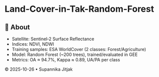 # Land-Cover-in-Tak-Random-Forest
## 🧠 About
- Satellite: Sentinel‑2 Surface Reflectance
- Indices: NDVI, NDWI
- Training samples: ESA WorldCover (2 classes: Forest/Agriculture)
- Model: Random Forest (~200 trees), trained/evaluated in GEE
- Metrics: OA ≈ 94.7%, Kappa ≈ 0.89, UA/PA per class

© 2025-10-26 • Supannika Jitjak
